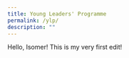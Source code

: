 ```yaml
---
title: Young Leaders' Programme
permalink: /ylp/
description: ""
---
```


Hello, Isomer! This is my very first edit! 
